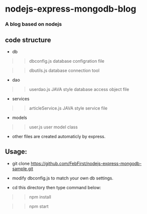 # nodejs-express-mongodb-blog

### A blog based on nodejs

## code structure
+ db

>> dbconfig.js  database configration file

>> dbutils.js   database connection tool


+ dao

>> userdao.js   JAVA style database access object file


+ services

>> articleService.js  JAVA style service file



+ models

>> user.js      user model class


+ other files are created automaticly by express.


## Usage:

+ git clone https://github.com/FebFirst/nodejs-express-mongodb-sample.git

+ modify dbconfig.js to match your own db settings.

+ cd this directory then type command below:

>>npm install

>>npm start

